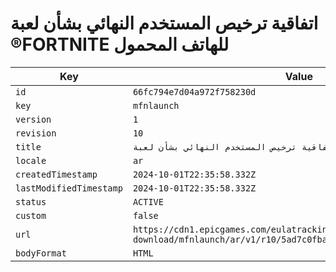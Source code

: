 # اتفاقية ترخيص المستخدم النهائي بشأن لعبة ®FORTNITE للهاتف المحمول

| Key | Value |
| --- | ----- |
| `id` | `66fc794e7d04a972f758230d` |
| `key` | `mfnlaunch` |
| `version` | `1` |
| `revision` | `10` |
| `title` | `اتفاقية ترخيص المستخدم النهائي بشأن لعبة ®FORTNITE للهاتف المحمول` |
| `locale` | `ar` |
| `createdTimestamp` | `2024-10-01T22:35:58.332Z` |
| `lastModifiedTimestamp` | `2024-10-01T22:35:58.332Z` |
| `status` | `ACTIVE` |
| `custom` | `false` |
| `url` | `https://cdn1.epicgames.com/eulatracking-download/mfnlaunch/ar/v1/r10/5ad7c0fbaec486e7898a13d1b78048be.pdf` |
| `bodyFormat` | `HTML` |
